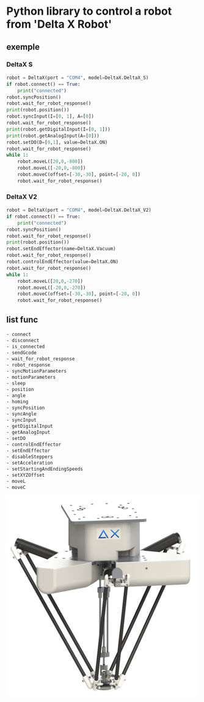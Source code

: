 # Python library to control a robot from 'Delta X Robot'

## exemple

### DeltaX S
```Python
robot = DeltaX(port = "COM4", model=DeltaX.DeltaX_S)
if robot.connect() == True:
    print("connected")
robot.syncPosition()
robot.wait_for_robot_response()
print(robot.position())
robot.syncInput(I=[0, 1], A=[0])
robot.wait_for_robot_response()
print(robot.getDigitalInput(I=[0, 1]))
print(robot.getAnalogInput(A=[0]))
robot.setDO(D=[0,1], value=DeltaX.ON)
robot.wait_for_robot_response()
while 1:
    robot.moveL([20,0,-800])
    robot.moveL([-20,0,-800])
    robot.moveC(offset=[-30,-30], point=[-20, 0])
    robot.wait_for_robot_response()
```

### DeltaX V2
```Python
robot = DeltaX(port = "COM4", model=DeltaX.DeltaX_V2)
if robot.connect() == True:
    print("connected")
robot.syncPosition()
robot.wait_for_robot_response()
print(robot.position())
robot.setEndEffector(name=DeltaX.Vacuum)
robot.wait_for_robot_response()
robot.controlEndEffector(value=DeltaX.ON)
robot.wait_for_robot_response()
while 1:
    robot.moveL([20,0,-270])
    robot.moveL([-20,0,-270])
    robot.moveC(offset=[-30,-30], point=[-20, 0])
    robot.wait_for_robot_response()
```

## list func
    - connect
    - disconnect
    - is_connected
    - sendGcode
    - wait_for_robot_response
    - robot_response
    - syncMotionParameters
    - motionParameters
    - sleep
    - position
    - angle
    - homing
    - syncPosition
    - syncAngle
    - syncInput
    - getDigitalInput
    - getAnalogInput
    - setDO
    - controlEndEffector
    - setEndEffector
    - disableSteppers
    - setAcceleration
    - setStartingAndEndingSpeeds
    - setXYZOffset
    - moveL
    - moveC

![DeltaX S](https://raw.githubusercontent.com/VanThanBK/python-deltax/master/image.png)
